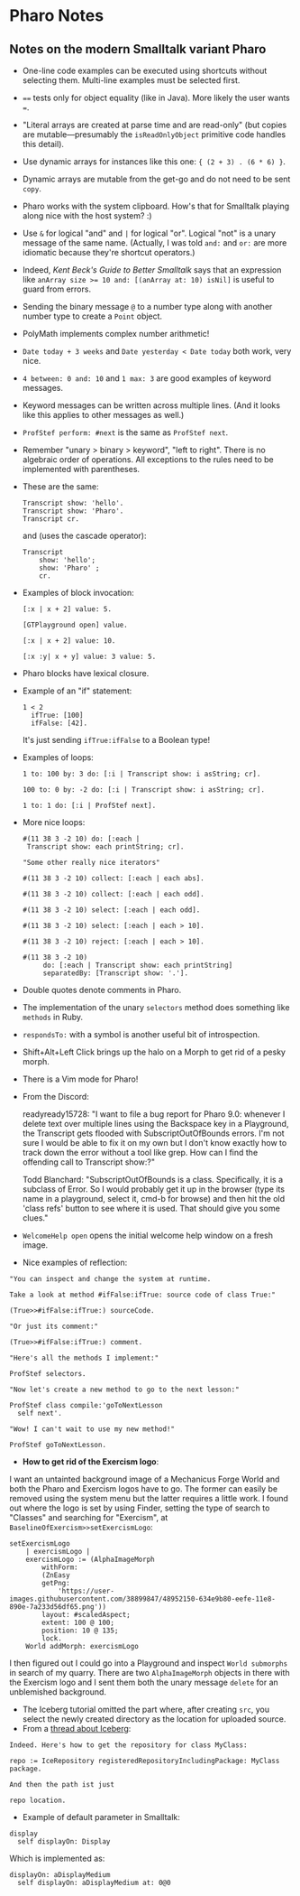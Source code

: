 # Pharo Notes
## Notes on the modern Smalltalk variant Pharo

* One-line code examples can be executed using shortcuts without selecting
  them. Multi-line examples must be selected first.
* `==` tests only for object equality (like in Java). More likely the user
  wants `=`.
* "Literal arrays are created at parse time and are read-only" (but copies are
  mutable—presumably the `isReadOnlyObject` primitive code handles this detail).
* Use dynamic arrays for instances like this one: `{ (2 + 3) . (6 * 6) }`.
* Dynamic arrays are mutable from the get-go and do not need to be sent
  `copy`.
* Pharo works with the system clipboard. How's that for Smalltalk playing
  along nice with the host system? :)
* Use `&` for logical "and" and `|` for logical "or". Logical "not" is a unary
  message of the same name. (Actually, I was told `and:` and `or:` are more
  idiomatic because they're shortcut operators.)
* Indeed, _Kent Beck's Guide to Better Smalltalk_ says that an expression
like `anArray size >= 10 and: [(anArray at: 10) isNil]` is useful to guard
from errors.
* Sending the binary message `@` to a number type along with another number
  type to create a `Point` object.
* PolyMath implements complex number arithmetic!
* `Date today + 3 weeks` and `Date yesterday < Date today` both work, very
  nice.
* `4 between: 0 and: 10` and `1 max: 3` are good examples of keyword messages.
* Keyword messages can be written across multiple lines. (And it looks like
  this applies to other messages as well.)
* `ProfStef perform: #next` is the same as `ProfStef next`.
* Remember "unary > binary > keyword", "left to right". There is no algebraic
  order of operations. All exceptions to the rules need to be implemented with
  parentheses.
* These are the same:

    ```smalltalk
    Transcript show: 'hello'.
    Transcript show: 'Pharo'.
    Transcript cr.
    ```
    
    and (uses the cascade operator):

    ```smalltalk
    Transcript 
	    show: 'hello';
	    show: 'Pharo' ;
	    cr.
    ```
* Examples of block invocation:

    ```smalltalk
    [:x | x + 2] value: 5.

    [GTPlayground open] value.

    [:x | x + 2] value: 10.

    [:x :y| x + y] value: 3 value: 5.
    ```
* Pharo blocks have lexical closure.
* Example of an "if" statement:

    ```smalltalk
    1 < 2
      ifTrue: [100]
      ifFalse: [42].
    ```

    It's just sending `ifTrue:ifFalse` to a Boolean type!
* Examples of loops:

    ```smalltalk
    1 to: 100 by: 3 do: [:i | Transcript show: i asString; cr].
    
    100 to: 0 by: -2 do: [:i | Transcript show: i asString; cr].
    
    1 to: 1 do: [:i | ProfStef next].
    ```
* More nice loops:

    ```smalltalk
    #(11 38 3 -2 10) do: [:each |
     Transcript show: each printString; cr].

    "Some other really nice iterators"
    
    #(11 38 3 -2 10) collect: [:each | each abs].
    
    #(11 38 3 -2 10) collect: [:each | each odd].
    
    #(11 38 3 -2 10) select: [:each | each odd].
    
    #(11 38 3 -2 10) select: [:each | each > 10].
    
    #(11 38 3 -2 10) reject: [:each | each > 10].
    
    #(11 38 3 -2 10) 
         do: [:each | Transcript show: each printString]
         separatedBy: [Transcript show: '.'].
    ```
* Double quotes denote comments in Pharo.
* The implementation of the unary `selectors` method does something like
  `methods` in Ruby.
* `respondsTo:` with a symbol is another useful bit of introspection.
* Shift+Alt+Left Click brings up the halo on a Morph to get rid of a pesky morph.
* There is a Vim mode for Pharo!
* From the Discord:

  readyready15728: "I want to file a bug report for Pharo 9.0: whenever I delete text over multiple lines using the Backspace key in a Playground, the Transcript gets flooded with SubscriptOutOfBounds errors. I'm not sure I would be able to fix it on my own but I don't know exactly how to track down the error without a tool like grep. How can I find the offending call to Transcript show:?"

  Todd Blanchard: "SubscriptOutOfBounds is a class.  Specifically, it is a subclass of Error.  So I would probably get it up in the browser (type its name in a playground, select it, cmd-b for browse) and then hit the old 'class refs' button to see where it is used.  That should give you some clues."
* `WelcomeHelp open` opens the initial welcome help window on a fresh image.
* Nice examples of reflection:

```smalltalk
"You can inspect and change the system at runtime.

Take a look at method #ifFalse:ifTrue: source code of class True:"

(True>>#ifFalse:ifTrue:) sourceCode.

"Or just its comment:"

(True>>#ifFalse:ifTrue:) comment.

"Here's all the methods I implement:"

ProfStef selectors.

"Now let's create a new method to go to the next lesson:"

ProfStef class compile:'goToNextLesson
  self next'.

"Wow! I can't wait to use my new method!"

ProfStef goToNextLesson.
```
* **How to get rid of the Exercism logo**:

I want an untainted background image of a Mechanicus Forge World and both the
Pharo and Exercism logos have to go. The former can easily be removed using
the system menu but the latter requires a little work. I found out where the
logo is set by using Finder, setting the type of search to "Classes" and
searching for "Exercism", at `BaselineOfExercism>>setExercismLogo`:

```smalltalk
setExercismLogo
	| exercismLogo |
	exercismLogo := (AlphaImageMorph
		withForm:
		(ZnEasy
		getPng:
			'https://user-images.githubusercontent.com/38899847/48952150-634e9b80-eefe-11e8-890e-7a233d56df65.png'))
		layout: #scaledAspect;
		extent: 100 @ 100;
		position: 10 @ 135;
		lock.
	World addMorph: exercismLogo
```

I then figured out I could go into a Playground and inspect `World submorphs`
in search of my quarry. There are two `AlphaImageMorph` objects in there with
the Exercism logo and I sent them both the unary message `delete` for an
unblemished background.
* The Iceberg tutorial omitted the part where, after creating `src`, you
select the newly created directory as the location for uploaded source.
* From a [thread about Iceberg](http://forum.world.st/Iceberg-for-files-other-than-code-td5097973.html):

```
Indeed. Here's how to get the repository for class MyClass:

repo := IceRepository registeredRepositoryIncludingPackage: MyClass package.

And then the path ist just

repo location.
```
* Example of default parameter in Smalltalk:

```
display
  self displayOn: Display
```

Which is implemented as:

```
displayOn: aDisplayMedium
  self displayOn: aDisplayMedium at: 0@0
```  
